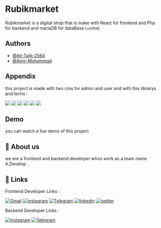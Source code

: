 # Rubikmarket

Rubikmarket is a digital shop that is make with React for frontend and Php for backend and mariaDB for dataBase (+cms)

## Authors

- [@Ali-Tajik-2564](https://github.com/Ali-Tajik-2564)
- [@Amir-Mohammad](https://github.com/SAMURAI-007)

## Appendix

this project is made with two cms for admin and user and with this librarys and techs :

![](https://img.shields.io/badge/JavaScript-323330?style=for-the-badge&logo=javascript&logoColor=F7DF1E)
![](https://img.shields.io/badge/React-20232A?style=for-the-badge&logo=react&logoColor=61DAFB)
![](https://img.shields.io/badge/Bootstrap-563D7C?style=for-the-badge&logo=bootstrap&logoColor=white)
![](https://img.shields.io/badge/Tailwind_CSS-38B2AC?style=for-the-badge&logo=tailwind-css&logoColor=white)
![](https://img.shields.io/badge/PHP-777BB4?style=for-the-badge&logo=php&logoColor=white)
![](https://img.shields.io/badge/MariaDB-003545?style=for-the-badge&logo=mariadb&logoColor=white)

## Demo

you can watch a live demo of this project

## 🚀 About us

we are a frontend and backend developer whos work as a team name A.Develop .

## 🔗 Links

Frontend Developer Links :

[![Gmail](https://img.shields.io/badge/Gmail-D14836?style=for-the-badge&logo=gmail&logoColor=white)](ali.tajik.1385.a@gmail.com)
[![instagram](https://img.shields.io/badge/Instagram-E4405F?style=for-the-badge&logo=instagram&logoColor=white)](https://instagram.com/__ali_tajik?igshid=MzNlNGNkZWQ4Mg==)
[![Telegram](https://img.shields.io/badge/Telegram-2CA5E0?style=for-the-badge&logo=telegram&logoColor=white)](https://t.me/https_ali_tajik)
[![linkedin](https://img.shields.io/badge/linkedin-0A66C2?style=for-the-badge&logo=linkedin&logoColor=white)](https://www.linkedin.com/in/ali-tajik-a28778243)
[![twitter](https://img.shields.io/badge/twitter-1DA1F2?style=for-the-badge&logo=twitter&logoColor=white)](https://twitter.com/alit_2564?t=bHPK1XWrhMEMdTck_xBc8A&s=09)

Backend Developer Links :

[![instagram](https://img.shields.io/badge/Instagram-E4405F?style=for-the-badge&logo=instagram&logoColor=white)](https://www.instagram.com/amir.dev_)
[![Telegram](https://img.shields.io/badge/Telegram-2CA5E0?style=for-the-badge&logo=telegram&logoColor=white)](https://t.me/A_develop)
